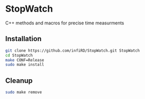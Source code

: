 StopWatch
=========
C++ methods and macros for precise time measurments


Installation
------------
```bash
git clone https://github.com/infiRD/StopWatch.git StopWatch
cd StopWatch
make CONF=Release
sudo make install
```


Cleanup
------------
```bash
sudo make remove
```





